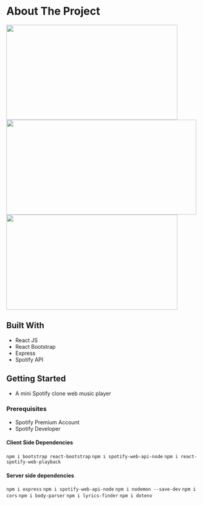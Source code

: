 # About The Project
 
<img src="https://user-images.githubusercontent.com/91032459/155050118-73562da2-c476-4d33-86ea-f5e029d1420f.jpg" spotifyclone1 src="https://user-images.githubusercontent.com/91032459/155050118-73562da2-c476-4d33-86ea-f5e029d1420f.jpg" width="450" height="250" /><img src="https://user-images.githubusercontent.com/91032459/155050067-7afa2cb4-8666-4c0c-9266-d31c5ecee0fb.png" spotifyclone2 src="https://user-images.githubusercontent.com/91032459/155050067-7afa2cb4-8666-4c0c-9266-d31c5ecee0fb.png" width="500" height="250" /><img src="https://user-images.githubusercontent.com/91032459/155050136-e21c22e1-98c9-47a0-ba64-f85b2be64371.png" spotifyclone2 src="https://user-images.githubusercontent.com/91032459/155050136-e21c22e1-98c9-47a0-ba64-f85b2be64371.png" width="450" height="250" />

## Built With
- React JS
- React Bootstrap
- Express 
- Spotify API

## Getting Started
- A mini Spotify clone web music player

### Prerequisites
- Spotify Premium Account
- Spotify Developer

#### Client Side Dependencies
```npm i bootstrap react-bootstrap```
```npm i spotify-web-api-node```
```npm i react-spotify-web-playback```

#### Server side dependencies
```npm i express```
```npm i spotify-web-api-node```
```npm i nodemon --save-dev```
```npm i cors```
```npm i body-parser```
```npm i lyrics-finder```
```npm i dotenv```

